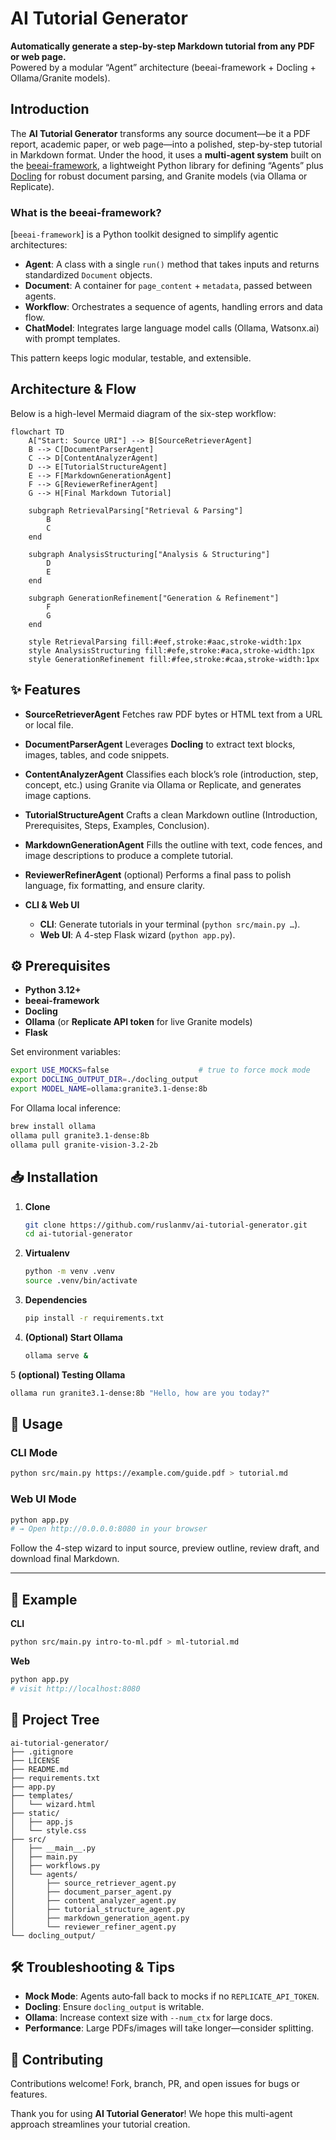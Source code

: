 # AI Tutorial Generator

**Automatically generate a step-by-step Markdown tutorial from any PDF or web page.**  
Powered by a modular “Agent” architecture (beeai-framework + Docling + Ollama/Granite models).


## Introduction

The **AI Tutorial Generator** transforms any source document—be it a PDF report, academic paper, or web page—into a polished, step-by-step tutorial in Markdown format. Under the hood, it uses a **multi-agent system** built on the [beeai-framework], a lightweight Python library for defining “Agents” plus [Docling] for robust document parsing, and Granite models (via Ollama or Replicate).

### What is the beeai-framework?

[`beeai-framework`] is a Python toolkit designed to simplify agentic architectures:

- **Agent**: A class with a single `run()` method that takes inputs and returns standardized `Document` objects.
- **Document**: A container for `page_content` + `metadata`, passed between agents.
- **Workflow**: Orchestrates a sequence of agents, handling errors and data flow.
- **ChatModel**: Integrates large language model calls (Ollama, Watsonx.ai) with prompt templates.

This pattern keeps logic modular, testable, and extensible.



## Architecture & Flow

Below is a high-level Mermaid diagram of the six-step workflow:

```mermaid
flowchart TD
    A["Start: Source URI"] --> B[SourceRetrieverAgent]
    B --> C[DocumentParserAgent]
    C --> D[ContentAnalyzerAgent]
    D --> E[TutorialStructureAgent]
    E --> F[MarkdownGenerationAgent]
    F --> G[ReviewerRefinerAgent]
    G --> H[Final Markdown Tutorial]

    subgraph RetrievalParsing["Retrieval & Parsing"]
        B
        C
    end

    subgraph AnalysisStructuring["Analysis & Structuring"]
        D
        E
    end

    subgraph GenerationRefinement["Generation & Refinement"]
        F
        G
    end

    style RetrievalParsing fill:#eef,stroke:#aac,stroke-width:1px
    style AnalysisStructuring fill:#efe,stroke:#aca,stroke-width:1px
    style GenerationRefinement fill:#fee,stroke:#caa,stroke-width:1px

````



## ✨ Features

* **SourceRetrieverAgent**
  Fetches raw PDF bytes or HTML text from a URL or local file.

* **DocumentParserAgent**
  Leverages **Docling** to extract text blocks, images, tables, and code snippets.

* **ContentAnalyzerAgent**
  Classifies each block’s role (introduction, step, concept, etc.) using Granite via Ollama or Replicate, and generates image captions.

* **TutorialStructureAgent**
  Crafts a clean Markdown outline (Introduction, Prerequisites, Steps, Examples, Conclusion).

* **MarkdownGenerationAgent**
  Fills the outline with text, code fences, and image descriptions to produce a complete tutorial.

* **ReviewerRefinerAgent** (optional)
  Performs a final pass to polish language, fix formatting, and ensure clarity.

* **CLI & Web UI**

  * **CLI**: Generate tutorials in your terminal (`python src/main.py …`).
  * **Web UI**: A 4-step Flask wizard (`python app.py`).



## ⚙️ Prerequisites

* **Python 3.12+**
* **beeai-framework**
* **Docling**
* **Ollama** (or **Replicate API token** for live Granite models)
* **Flask**

Set environment variables:

```bash
export USE_MOCKS=false                    # true to force mock mode
export DOCLING_OUTPUT_DIR=./docling_output
export MODEL_NAME=ollama:granite3.1-dense:8b
```

For Ollama local inference:

```bash
brew install ollama
ollama pull granite3.1-dense:8b
ollama pull granite-vision-3.2-2b
```


## 📥 Installation

1. **Clone**

   ```bash
   git clone https://github.com/ruslanmv/ai-tutorial-generator.git
   cd ai-tutorial-generator
   ```

2. **Virtualenv**

   ```bash
   python -m venv .venv
   source .venv/bin/activate
   ```

3. **Dependencies**

   ```bash
   pip install -r requirements.txt
   ```

4. **(Optional) Start Ollama**

   ```bash
   ollama serve &
   ```
5 **(optional) Testing Ollama**
```bash
ollama run granite3.1-dense:8b "Hello, how are you today?"
 ```

## 🎯 Usage

### CLI Mode

```bash
python src/main.py https://example.com/guide.pdf > tutorial.md
```

### Web UI Mode

```bash
python app.py
# → Open http://0.0.0.0:8080 in your browser
```

Follow the 4-step wizard to input source, preview outline, review draft, and download final Markdown.

---

## 📝 Example

**CLI**

```bash
python src/main.py intro-to-ml.pdf > ml-tutorial.md
```

**Web**

```bash
python app.py
# visit http://localhost:8080
```



## 📂 Project Tree

```
ai-tutorial-generator/
├── .gitignore
├── LICENSE
├── README.md
├── requirements.txt
├── app.py
├── templates/
│   └── wizard.html
├── static/
│   ├── app.js
│   └── style.css
├── src/
│   ├── __main__.py
│   ├── main.py
│   ├── workflows.py
│   └── agents/
│       ├── source_retriever_agent.py
│       ├── document_parser_agent.py
│       ├── content_analyzer_agent.py
│       ├── tutorial_structure_agent.py
│       ├── markdown_generation_agent.py
│       └── reviewer_refiner_agent.py
└── docling_output/
```



## 🛠 Troubleshooting & Tips

* **Mock Mode**: Agents auto‐fall back to mocks if no `REPLICATE_API_TOKEN`.
* **Docling**: Ensure `docling_output` is writable.
* **Ollama**: Increase context size with `--num_ctx` for large docs.
* **Performance**: Large PDFs/images will take longer—consider splitting.


## 🤝 Contributing

Contributions welcome! Fork, branch, PR, and open issues for bugs or features.



Thank you for using **AI Tutorial Generator**!
We hope this multi-agent approach streamlines your tutorial creation.

[beeai-framework]: https://github.com/beeai/beeai-framework
[Docling]: https://github.com/docling/docling